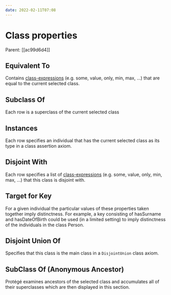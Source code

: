 ```yaml
---
date: 2022-02-11T07:08
---
```


# Class properties
Parent: [[ac99d6d4]]

## Equivalent To

Contains [class-expressions](https://protegeproject.github.io/protege/class-expression-syntax) (e.g. some, value, only, min, max, ...) that are equal to the current selected class.

## Subclass Of

Each row is a superclass of the current selected class

## Instances

Each row specifies an individual that has the current selected class as its type in a class assertion axiom.

## Disjoint With

Each row specifies a list of [class-expressions](https://protegeproject.github.io/protege/class-expression-syntax) (e.g. some, value, only, min, max, ...) that this class is disjoint with. 

## Target for Key

For a given individual the particular values of these properties taken together imply distinctness. For example, a key consisting of hasSurname and hasDateOfBirth could be used (in a limited setting) to imply distinctness of the individuals in the class Person.

## Disjoint Union Of

Specifies that this class is the main class in a `DisjointUnion` class axiom.

## SubClass Of (Anonymous Ancestor)

Protégé examines ancestors of the selected class and accumulates all of their superclasses which are then displayed in this section.
